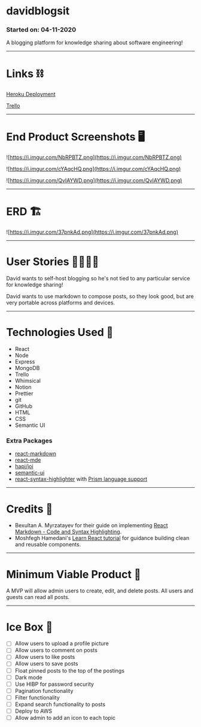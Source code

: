 # davidblogsit

### Started on: 04-11-2020

A blogging platform for knowledge sharing about software engineering! 

---

# Links ⛓

[Heroku Deployment](https://davidblogsit.herokuapp.com/)

[Trello](https://trello.com/b/cwVj9rSX/davidblogsit)

---

# End Product Screenshots 🖥

![https://i.imgur.com/NbRPBTZ.png](https://i.imgur.com/NbRPBTZ.png)

![https://i.imgur.com/cYAqcHQ.png](https://i.imgur.com/cYAqcHQ.png)

![https://i.imgur.com/QvIAYWD.png](https://i.imgur.com/QvIAYWD.png)

---

# ERD 🏗

![https://i.imgur.com/37pnkAd.png](https://i.imgur.com/37pnkAd.png)

---

# User Stories 👩‍💻👨‍💻

David wants to self-host blogging so he's not tied to any particular service for knowledge sharing!

David wants to use markdown to compose posts, so they look good, but are very portable across platforms and devices.

---

# Technologies Used 💾

- React
- Node
- Express
- MongoDB
- Trello
- Whimsical
- Notion
- Prettier
- git
- GitHub
- HTML
- CSS
- Semantic UI

### Extra Packages

- [react-markdown](https://github.com/rexxars/react-markdown)
- [react-mde](https://github.com/andrerpena/react-mde)
- [hapi/joi](https://github.com/hapijs/joi)
- [semantic-ui](https://react.semantic-ui.com/)
- [react-syntax-highlighter](https://github.com/conorhastings/react-syntax-highlighter) with [Prism language support](https://github.com/conorhastings/react-syntax-highlighter/blob/master/AVAILABLE_LANGUAGES_PRISM.MD)

---

# Credits 🙌

- Bexultan A. Myrzatayev for their guide on implementing [React Markdown - Code and Syntax Highlighting](https://medium.com/young-developer/react-markdown-code-and-syntax-highlighting-632d2f9b4ada).
- Moshfegh Hamedani's [Learn React tutorial](https://www.youtube.com/watch?v=Ke90Tje7VS0&t=7767s) for guidance building clean and reusable components.

---

# Minimum Viable Product 🎯

A MVP will allow admin users to create, edit, and delete posts. All users and guests can read all posts.

---

# Ice Box 🧊

- [ ]  Allow users to upload a profile picture
- [ ]  Allow users to comment on posts
- [ ]  Allow users to like posts
- [ ]  Allow users to save posts
- [ ]  Float pinned posts to the top of the postings
- [ ]  Dark mode
- [ ]  Use HIBP for password security
- [ ]  Pagination functionality
- [ ]  Filter functionality
- [ ]  Expand search functionality to posts
- [ ]  Deploy to AWS
- [ ]  Allow admin to add an icon to each topic
